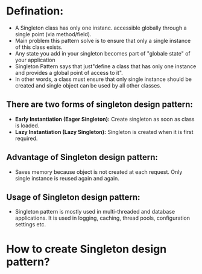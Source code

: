 # Defination:
- A Singleton class has only one instanc. accessible globally through a single point (via method/field).
- Main problem this pattern solve is to ensure that only a single instance of this class exists.
- Any state you add in your singleton becomes part of "globale state" of your application 
- Singleton Pattern says that just"define a class that has only one instance and provides a global point of access to it".
- In other words, a class must ensure that only single instance should be created and single object can be used by all other classes.

## There are two forms of singleton design pattern:
- **Early Instantiation (Eager Singleton):** Create singleton as soon as class is loaded.
- **Lazy Instantiation (Lazy Singleton):** Singleton is created when it is first required.

## Advantage of Singleton design pattern:
- Saves memory because object is not created at each request. Only single instance is reused again and again.
## Usage of Singleton design pattern:
- Singleton pattern is mostly used in multi-threaded and database applications. It is used in logging, caching, thread pools, configuration settings etc.

# How to create Singleton design pattern?



